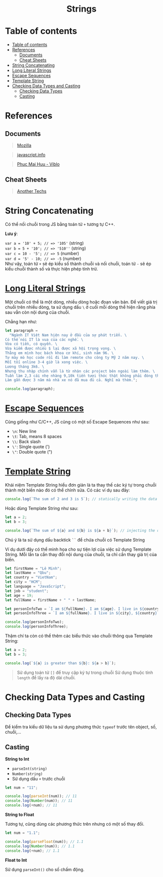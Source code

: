 <link rel='stylesheet' href='../../main.css'>

<div class="title">
    <center><h1 class="bigtitle">Strings</h1></center>
</div>

# Table of contents

- [Table of contents](#table-of-contents)
- [References](#references)
  - [Documents](#documents)
  - [Cheat Sheets](#cheat-sheets)
- [String Concatenating](#string-concatenating)
- [Long Literal Strings](#long-literal-strings)
- [Escape Sequences](#escape-sequences)
- [Template String](#template-string)
- [Checking Data Types and Casting](#checking-data-types-and-casting)
  - [Checking Data Types](#checking-data-types)
  - [Casting](#casting)

# References

## Documents

> [Mozilla](https://developer.mozilla.org/en-US/docs/Web/JavaScript/Reference/Global_Objects/String#instance_methods)

> [javascript.info](https://javascript.info/string#comparing-strings)

> [Phuc Mai Huu - Viblo](https://viblo.asia/p/15-string-methods-duoc-su-dung-pho-bien-nhat-trong-javascript-jvElaWmxKkw)

## Cheat Sheets

> [Another Techs](https://anothertechs.com/programming/javascript/javascript-string-methods-cheat-sheet-2021/)

# String Concatenating

Có thể nối chuỗi trong JS bằng toán tử `+` tương tự C++.

**Lưu ý**:

`var a = '10' + 5; // => '105'` (string)\
`var b = 5 + '10'; // => '510''` (string)\
`var c = 10 - '5'; // => 5` (number)\
`var d = '5' - 10; // => -5` (number)\
Như vậy, toán tử `+` sẽ ép kiểu số thành chuỗi và nối chuỗi, toán tử `-` sẽ ép kiểu chuỗi thành số và thực hiện phép tính trừ.

# [Long Literal Strings](https://developer.mozilla.org/en-US/docs/Web/JavaScript/Reference/Global_Objects/String#long_literal_strings)

Một chuỗi có thể là một dòng, nhiều dòng hoặc đoạn văn bản. Để viết giá trị chuỗi trên nhiều dòng, ta sử dụng dấu `\` ở cuối mỗi dòng thể hiện rằng phía sau vẫn còn nội dung của chuỗi.

Chẳng hạn như:

```js
let paragraph =
  "Ngành IT Việt Nam hiện nay ở đầu của sự phát triển. \
Có thể nói IT là vua của các nghề. \
Vừa có tiền, có quyền. \
Vừa kiếm được nhiều $ lại được xã hội trọng vọng. \
Thằng em mình học bách khoa cơ khí, sinh năm 96. \
Tự mày mò học code rồi đi làm remote cho công ty Mỹ 2 năm nay. \
Mỗi tối online 3-4 giờ là xong việc. \
Lương tháng 3k6. \
Nhưng thu nhập chính vẫn là từ nhận các project bên ngoài làm thêm. \
Tuần làm 2,3 cái nhẹ nhàng 9,10k tiền tươi thóc thật không phải đóng thuế. \
Làm gần được 3 năm mà nhà xe nó đã mua đủ cả. Nghĩ mà thèm.";

console.log(paragraph);
```

# [Escape Sequences](https://developer.mozilla.org/en-US/docs/Web/JavaScript/Reference/Global_Objects/String#escape_sequences)

Cũng giống như C/C++, JS cũng có một số Escape Sequences như sau:

- `\n`: New line
- `\t`: Tab, means 8 spaces
- `\\`: Back slash
- `\'`: Single quote (')
- `\"`: Double quote (")

# [Template String](https://developer.mozilla.org/en-US/docs/Web/JavaScript/Reference/Template_literals)

Khái niệm Template String hiểu đơn giản là ta thay thế các ký tự trong chuỗi thành một biến nào đó có thể chỉnh sửa. Có các ví dụ sau đây:

```js
console.log(`The sum of 2 and 3 is 5`); // statically writing the data
```

Hoặc dùng Template String như sau:

```js
let a = 2;
let b = 3;

console.log(`The sum of ${a} and ${b} is ${a + b}`); // injecting the data dynamically
```

Chú ý là ta sử dụng dấu backtick ` `` ` để chứa chuỗi có Template String

Ví dụ dưới đây có thể minh họa cho sự tiện lợi của việc sử dụng Template String. Mỗi lần ta cần thay đổi nội dung của chuỗi, ta chỉ cần thay giá trị của biến.

```js
let firstName = "Lê Minh";
let lastName = "Qbu";
let country = "VietNam";
let city = "HCM";
let language = "JavaScript";
let job = "student";
let age = 19;
let fullName = firstName + " " + lastName;

let personInfoTwo = `I am ${fullName}. I am ${age}. I live in ${country}.`; //ES6 - String interpolation method
let personInfoThree = `I am ${fullName}. I live in ${city}, ${country}. I am a ${job}. I teach ${language}.`;

console.log(personInfoTwo);
console.log(personInfoThree);
```

Thậm chí ta còn có thể thêm các biểu thức vào chuỗi thông qua Template String:

```js
let a = 2;
let b = 3;

console.log(`${a} is greater than ${b}: ${a > b}`);
```

> Sử dụng toán tử `[]` để truy cập ký tự trong chuỗi
> Sử dụng thuộc tính `length` để lấy ra độ dài chuỗi.

# Checking Data Types and Casting

## Checking Data Types

Để kiểm tra kiểu dữ liệu ta sử dụng phương thức `typeof` trước tên object, số, chuỗi,...

## Casting

**String to Int**

- `parseInt(string)`
- `Number(string)`
- Sử dụng dấu `+` trước chuỗi

```js
let num = "11";

console.log(parseInt(num)); // 11
console.log(Number(num)); // 11
console.log(+num); // 11
```

**String to Float**

Tương tự, cũng dùng các phương thức trên nhưng có một số thay đổi.

```js
let num = "1.1";

console.log(parseFloat(num)); // 1.1
console.log(Number(num)); // 1.1
console.log(+num); // 1.1
```

**Float to Int**

Sử dụng `parseInt()` cho số chấm động.
